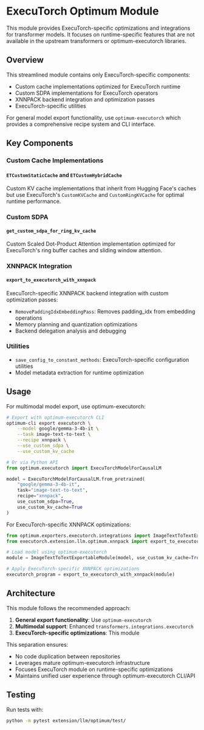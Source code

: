 # ExecuTorch Optimum Module

This module provides ExecuTorch-specific optimizations and integrations for transformer models. It focuses on runtime-specific features that are not available in the upstream transformers or optimum-executorch libraries.

## Overview

This streamlined module contains only ExecuTorch-specific components:

- Custom cache implementations optimized for ExecuTorch runtime
- Custom SDPA implementations for ExecuTorch operators
- XNNPACK backend integration and optimization passes
- ExecuTorch-specific utilities

For general model export functionality, use `optimum-executorch` which provides a comprehensive recipe system and CLI interface.

## Key Components

### Custom Cache Implementations

#### `ETCustomStaticCache` and `ETCustomHybridCache`
Custom KV cache implementations that inherit from Hugging Face's caches but use ExecuTorch's `CustomKVCache` and `CustomRingKVCache` for optimal runtime performance.

### Custom SDPA

#### `get_custom_sdpa_for_ring_kv_cache`
Custom Scaled Dot-Product Attention implementation optimized for ExecuTorch's ring buffer caches and sliding window attention.

### XNNPACK Integration

#### `export_to_executorch_with_xnnpack`
ExecuTorch-specific XNNPACK backend integration with custom optimization passes:
- `RemovePaddingIdxEmbeddingPass`: Removes padding_idx from embedding operations
- Memory planning and quantization optimizations
- Backend delegation analysis and debugging

### Utilities

- `save_config_to_constant_methods`: ExecuTorch-specific configuration utilities
- Model metadata extraction for runtime optimization

## Usage

For multimodal model export, use optimum-executorch:

```bash
# Export with optimum-executorch CLI
optimum-cli export executorch \
    --model google/gemma-3-4b-it \
    --task image-text-to-text \
    --recipe xnnpack \
    --use_custom_sdpa \
    --use_custom_kv_cache
```

```python
# Or via Python API
from optimum.executorch import ExecuTorchModelForCausalLM

model = ExecuTorchModelForCausalLM.from_pretrained(
    "google/gemma-3-4b-it",
    task="image-text-to-text", 
    recipe="xnnpack",
    use_custom_sdpa=True,
    use_custom_kv_cache=True
)
```

For ExecuTorch-specific XNNPACK optimizations:

```python
from optimum.exporters.executorch.integrations import ImageTextToTextExportableModule
from executorch.extension.llm.optimum.xnnpack import export_to_executorch_with_xnnpack

# Load model using optimum-executorch
module = ImageTextToTextExportableModule(model, use_custom_kv_cache=True, use_custom_sdpa=True)

# Apply ExecuTorch-specific XNNPACK optimizations
executorch_program = export_to_executorch_with_xnnpack(module)
```

## Architecture

This module follows the recommended approach:
1. **General export functionality**: Use `optimum-executorch` 
2. **Multimodal support**: Enhanced `transformers.integrations.executorch`
3. **ExecuTorch-specific optimizations**: This module

This separation ensures:
- No code duplication between repositories
- Leverages mature optimum-executorch infrastructure  
- Focuses ExecuTorch module on runtime-specific optimizations
- Maintains unified user experience through optimum-executorch CLI/API

## Testing

Run tests with:
```bash
python -m pytest extension/llm/optimum/test/
```
